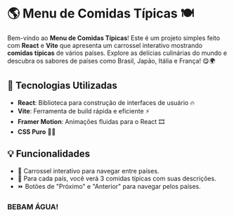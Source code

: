 # 🌎 **Menu de Comidas Típicas** 🍽️

Bem-vindo ao **Menu de Comidas Típicas**! Este é um projeto simples feito com **React** e **Vite** que apresenta um carrossel interativo mostrando **comidas típicas** de vários países. Explore as delícias culinárias do mundo e descubra os sabores de países como Brasil, Japão, Itália e França! 😋🌍

## 🚀 Tecnologias Utilizadas

- **React**: Biblioteca para construção de interfaces de usuário 🔥
- **Vite**: Ferramenta de build rápida e eficiente ⚡
- **Framer Motion**: Animações fluidas para o React 🎞️
- **CSS Puro** 🧑‍💻

## 💡 Funcionalidades

- 🥳 Carrossel interativo para navegar entre países.
- 🌮 Para cada país, você verá 3 comidas típicas com suas descrições.
- ⏩ Botões de "Próximo" e "Anterior" para navegar pelos países.

### BEBAM ÁGUA!
